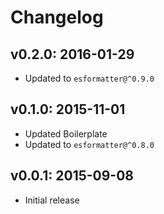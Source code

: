 # Changelog

## v0.2.0: 2016-01-29

- Updated to `esformatter@^0.9.0`

## v0.1.0: 2015-11-01

- Updated Boilerplate
- Updated to `esformatter@^0.8.0`

## v0.0.1: 2015-09-08

- Initial release
